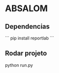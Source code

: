 # ABSALOM
<h2>Dependencias</h2>
```
pip install reportlab
```
<h2>Rodar projeto</h2>
python run.py 

